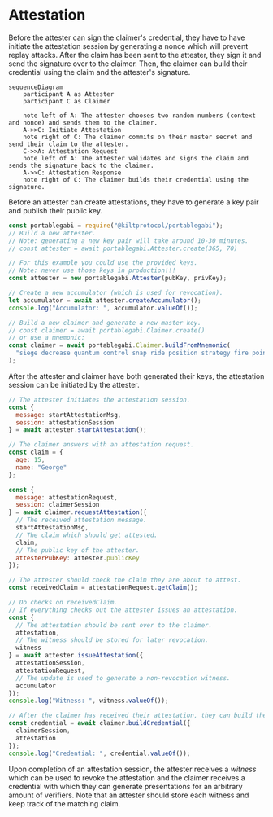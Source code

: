 # Attestation

Before the attester can sign the claimer's credential, they have to have initiate the attestation session by generating a nonce which will prevent replay attacks.
After the claim has been sent to the attester, they sign it and send the signature over to the claimer.
Then, the claimer can build their credential using the claim and the attester's signature.

```mermaid
sequenceDiagram
    participant A as Attester
    participant C as Claimer

    note left of A: The attester chooses two random numbers (context and nonce) and sends them to the claimer.
    A->>C: Initiate Attestation
    note right of C: The claimer commits on their master secret and send their claim to the attester.
    C->>A: Attestation Request
    note left of A: The attester validates and signs the claim and sends the signature back to the claimer.
    A->>C: Attestation Response
    note right of C: The claimer builds their credential using the signature.
```

Before an attester can create attestations, they have to generate a key pair and publish their public key.

```ts
const portablegabi = require("@kiltprotocol/portablegabi");
// Build a new attester.
// Note: generating a new key pair will take around 10-30 minutes.
// const attester = await portablegabi.Attester.create(365, 70)

// For this example you could use the provided keys.
// Note: never use those keys in production!!!
const attester = new portablegabi.Attester(pubKey, privKey);

// Create a new accumulator (which is used for revocation).
let accumulator = await attester.createAccumulator();
console.log("Accumulator: ", accumulator.valueOf());

// Build a new claimer and generate a new master key.
// const claimer = await portablegabi.Claimer.create()
// or use a mnemonic:
const claimer = await portablegabi.Claimer.buildFromMnemonic(
  "siege decrease quantum control snap ride position strategy fire point airport include"
);
```

After the attester and claimer have both generated their keys, the attestation session can be initiated by the attester.

```js
// The attester initiates the attestation session.
const {
  message: startAttestationMsg,
  session: attestationSession
} = await attester.startAttestation();

// The claimer answers with an attestation request.
const claim = {
  age: 15,
  name: "George"
};

const {
  message: attestationRequest,
  session: claimerSession
} = await claimer.requestAttestation({
  // The received attestation message.
  startAttestationMsg,
  // The claim which should get attested.
  claim,
  // The public key of the attester.
  attesterPubKey: attester.publicKey
});

// The attester should check the claim they are about to attest.
const receivedClaim = attestationRequest.getClaim();

// Do checks on receivedClaim.
// If everything checks out the attester issues an attestation.
const {
  // The attestation should be sent over to the claimer.
  attestation,
  // The witness should be stored for later revocation.
  witness
} = await attester.issueAttestation({
  attestationSession,
  attestationRequest,
  // The update is used to generate a non-revocation witness.
  accumulator
});
console.log("Witness: ", witness.valueOf());

// After the claimer has received their attestation, they can build their credential.
const credential = await claimer.buildCredential({
  claimerSession,
  attestation
});
console.log("Credential: ", credential.valueOf());
```

Upon completion of an attestation session, the attester receives a _witness_ which can be used to revoke the attestation and the claimer receives a credential with which they can generate presentations for an arbitrary amount of verifiers.
Note that an attester should store each witness and keep track of the matching claim.

